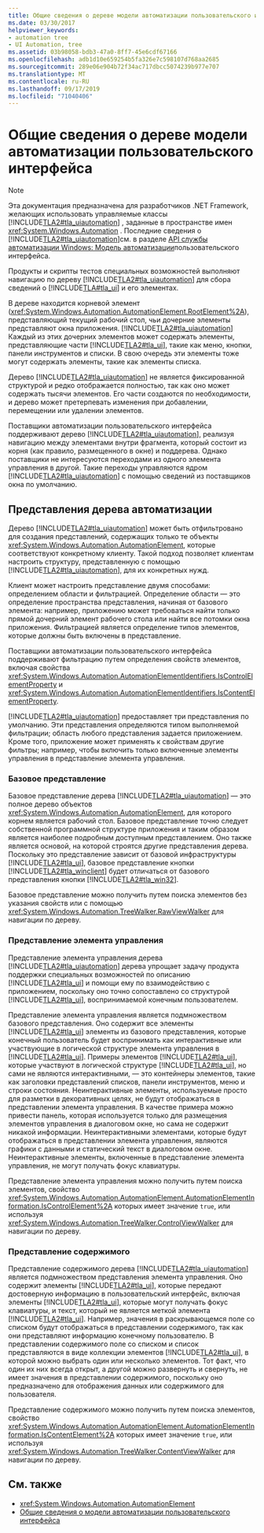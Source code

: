 ```yaml
---
title: Общие сведения о дереве модели автоматизации пользовательского интерфейса
ms.date: 03/30/2017
helpviewer_keywords:
- automation tree
- UI Automation, tree
ms.assetid: 03b98058-bdb3-47a0-8ff7-45e6cdf67166
ms.openlocfilehash: adb1d10e659254b5fa326e7c598107d768aa2685
ms.sourcegitcommit: 289e06e904b72f34ac717dbcc5074239b977e707
ms.translationtype: MT
ms.contentlocale: ru-RU
ms.lasthandoff: 09/17/2019
ms.locfileid: "71040406"
---
```

# <a name="ui-automation-tree-overview"></a>Общие сведения о дереве модели автоматизации пользовательского интерфейса
> [!NOTE]
> Эта документация предназначена для разработчиков .NET Framework, желающих использовать управляемые классы [!INCLUDE[TLA2#tla_uiautomation](../../../includes/tla2sharptla-uiautomation-md.md)] , заданные в пространстве имен <xref:System.Windows.Automation> . Последние сведения о [!INCLUDE[TLA2#tla_uiautomation](../../../includes/tla2sharptla-uiautomation-md.md)]см. в разделе [API службы автоматизации Windows: Модель автоматизации](https://go.microsoft.com/fwlink/?LinkID=156746)пользовательского интерфейса.  
  
 Продукты и скрипты тестов специальных возможностей выполняют навигацию по дереву [!INCLUDE[TLA2#tla_uiautomation](../../../includes/tla2sharptla-uiautomation-md.md)] для сбора сведений о [!INCLUDE[TLA#tla_ui](../../../includes/tlasharptla-ui-md.md)] и его элементах.  
  
 В дереве находится корневой элемент (<xref:System.Windows.Automation.AutomationElement.RootElement%2A>), представляющий текущий рабочий стол, чьи дочерние элементы представляют окна приложения. [!INCLUDE[TLA2#tla_uiautomation](../../../includes/tla2sharptla-uiautomation-md.md)] Каждый из этих дочерних элементов может содержать элементы, представляющие части [!INCLUDE[TLA2#tla_ui](../../../includes/tla2sharptla-ui-md.md)], такие как меню, кнопки, панели инструментов и списки. В свою очередь эти элементы тоже могут содержать элементы, такие как элементы списка.  
  
 Дерево [!INCLUDE[TLA2#tla_uiautomation](../../../includes/tla2sharptla-uiautomation-md.md)] не является фиксированной структурой и редко отображается полностью, так как оно может содержать тысячи элементов. Его части создаются по необходимости, и дерево может претерпевать изменения при добавлении, перемещении или удалении элементов.  
  
 Поставщики автоматизации пользовательского интерфейса поддерживают дерево [!INCLUDE[TLA2#tla_uiautomation](../../../includes/tla2sharptla-uiautomation-md.md)], реализуя навигацию между элементами внутри фрагмента, который состоит из корня (как правило, размещенного в окне) и поддерева. Однако поставщики не интересуются переходами из одного элемента управления в другой. Такие переходы управляются ядром [!INCLUDE[TLA2#tla_uiautomation](../../../includes/tla2sharptla-uiautomation-md.md)] с помощью сведений из поставщиков окна по умолчанию.  
  
<a name="uiautomation_tree_view"></a>   
## <a name="views-of-the-automation-tree"></a>Представления дерева автоматизации  
 Дерево [!INCLUDE[TLA2#tla_uiautomation](../../../includes/tla2sharptla-uiautomation-md.md)] может быть отфильтровано для создания представлений, содержащих только те объекты <xref:System.Windows.Automation.AutomationElement>, которые соответствуют конкретному клиенту. Такой подход позволяет клиентам настроить структуру, представленную с помощью [!INCLUDE[TLA2#tla_uiautomation](../../../includes/tla2sharptla-uiautomation-md.md)], для их конкретных нужд.  
  
 Клиент может настроить представление двумя способами: определением области и фильтрацией. Определение области — это определение пространства представления, начиная от базового элемента: например, приложению может требоваться найти только прямой дочерний элемент рабочего стола или найти все потомки окна приложения. Фильтрацией является определение типов элементов, которые должны быть включены в представление.  
  
 Поставщики автоматизации пользовательского интерфейса поддерживают фильтрацию путем определения свойств элементов, включая свойства <xref:System.Windows.Automation.AutomationElementIdentifiers.IsControlElementProperty> и <xref:System.Windows.Automation.AutomationElementIdentifiers.IsContentElementProperty>.  
  
 [!INCLUDE[TLA2#tla_uiautomation](../../../includes/tla2sharptla-uiautomation-md.md)] предоставляет три представления по умолчанию. Эти представления определяются типом выполняемой фильтрации; область любого представления задается приложением. Кроме того, приложение может применять к свойствам другие фильтры; например, чтобы включить только включенные элементы управления в представление элемента управления.  
  
<a name="uiautomation_raw_view"></a>   
### <a name="raw-view"></a>Базовое представление  
 Базовое представление дерева [!INCLUDE[TLA2#tla_uiautomation](../../../includes/tla2sharptla-uiautomation-md.md)] — это полное дерево объектов <xref:System.Windows.Automation.AutomationElement>, для которого корнем является рабочий стол. Базовое представление точно следует собственной программной структуре приложения и таким образом является наиболее подробным доступным представлением. Оно также является основой, на которой строятся другие представления дерева. Поскольку это представление зависит от базовой инфраструктуры [!INCLUDE[TLA2#tla_ui](../../../includes/tla2sharptla-ui-md.md)], базовое представление кнопки [!INCLUDE[TLA2#tla_winclient](../../../includes/tla2sharptla-winclient-md.md)] будет отличаться от базового представления кнопки [!INCLUDE[TLA2#tla_win32](../../../includes/tla2sharptla-win32-md.md)].  
  
 Базовое представление можно получить путем поиска элементов без указания свойств или с помощью <xref:System.Windows.Automation.TreeWalker.RawViewWalker> для навигации по дереву.  
  
<a name="uiautomation_control_view"></a>   
### <a name="control-view"></a>Представление элемента управления  
 Представление элемента управления дерева [!INCLUDE[TLA2#tla_uiautomation](../../../includes/tla2sharptla-uiautomation-md.md)] дерева упрощает задачу продукта поддержки специальных возможностей по описанию [!INCLUDE[TLA2#tla_ui](../../../includes/tla2sharptla-ui-md.md)] и помощи ему по взаимодействию с приложением, поскольку оно точно сопоставлено со структурой [!INCLUDE[TLA2#tla_ui](../../../includes/tla2sharptla-ui-md.md)], воспринимаемой конечным пользователем.  
  
 Представление элемента управления является подмножеством базового представления. Оно содержит все элементы [!INCLUDE[TLA2#tla_ui](../../../includes/tla2sharptla-ui-md.md)] элементы из базового представления, которые конечный пользователь будет воспринимать как интерактивные или участвующие в логической структуре элемента управления в [!INCLUDE[TLA2#tla_ui](../../../includes/tla2sharptla-ui-md.md)]. Примеры элементов [!INCLUDE[TLA2#tla_ui](../../../includes/tla2sharptla-ui-md.md)], которые участвуют в логической структуре [!INCLUDE[TLA2#tla_ui](../../../includes/tla2sharptla-ui-md.md)], но сами не являются интерактивными, — это контейнеры элементов, такие как заголовки представлений списков, панели инструментов, меню и строки состояния. Неинтерактивные элементы, используемые просто для разметки в декоративных целях, не будут отображаться в представлении элемента управления. В качестве примера можно привести панель, которая используется только для размещения элементов управления в диалоговом окне, но сама не содержит никакой информации. Неинтерактивными элементами, которые будут отображаться в представлении элемента управления, являются графики с данными и статический текст в диалоговом окне. Неинтерактивные элементы, включенные в представление элемента управления, не могут получать фокус клавиатуры.  
  
 Представление элемента управления можно получить путем поиска элементов, свойство <xref:System.Windows.Automation.AutomationElement.AutomationElementInformation.IsControlElement%2A> которых имеет значение `true`, или используя <xref:System.Windows.Automation.TreeWalker.ControlViewWalker> для навигации по дереву.  
  
<a name="uiautomation_content_view"></a>   
### <a name="content-view"></a>Представление содержимого  
 Представление содержимого дерева [!INCLUDE[TLA2#tla_uiautomation](../../../includes/tla2sharptla-uiautomation-md.md)] является подмножеством представления элемента управления. Оно содержит элементы [!INCLUDE[TLA2#tla_ui](../../../includes/tla2sharptla-ui-md.md)], которые передают достоверную информацию в пользовательский интерфейс, включая элементы [!INCLUDE[TLA2#tla_ui](../../../includes/tla2sharptla-ui-md.md)], которые могут получать фокус клавиатуры, и текст, который не является меткой элемента [!INCLUDE[TLA2#tla_ui](../../../includes/tla2sharptla-ui-md.md)]. Например, значения в раскрывающемся поле со списком будут отображаться в представлении содержимого, так как они представляют информацию конечному пользователю. В представлении содержимого поле со списком и список представляются в виде коллекции элементов [!INCLUDE[TLA2#tla_ui](../../../includes/tla2sharptla-ui-md.md)], в которой можно выбрать один или несколько элементов. Тот факт, что один их них всегда открыт, а другой можно развернуть и свернуть, не имеет значения в представлении содержимого, поскольку оно предназначено для отображения данных или содержимого для пользователя.  
  
 Представление содержимого можно получить путем поиска элементов, свойство <xref:System.Windows.Automation.AutomationElement.AutomationElementInformation.IsContentElement%2A> которых имеет значение `true`, или используя <xref:System.Windows.Automation.TreeWalker.ContentViewWalker> для навигации по дереву.  
  
## <a name="see-also"></a>См. также

- <xref:System.Windows.Automation.AutomationElement>
- [Общие сведения о модели автоматизации пользовательского интерфейса](ui-automation-overview.md)
